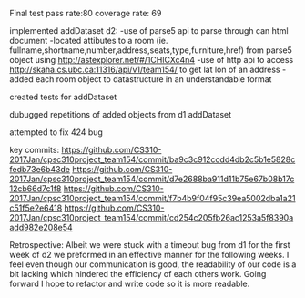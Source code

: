 Final test pass rate:80
coverage rate: 69

implemented addDataset d2:
  -use of parse5 api to parse through can html document
  -located attibutes to a room (ie. fullname,shortname,number,address,seats,type,furniture,href) from 
   parse5 object using http://astexplorer.net/#/1CHlCXc4n4
  -use of http api to access http://skaha.cs.ubc.ca:11316/api/v1/team154/ to get lat lon of an address
  -added each room object to datastructure in an understandable format
 
created tests for addDataset

dubugged repetitions of added objects from d1 addDataset

attempted to fix 424 bug

key commits:
https://github.com/CS310-2017Jan/cpsc310project_team154/commit/ba9c3c912ccdd4db2c5b1e5828cfedb73e6b43de
https://github.com/CS310-2017Jan/cpsc310project_team154/commit/d7e2688ba911d11b75e67b08b17c12cb66d7c1f8
https://github.com/CS310-2017Jan/cpsc310project_team154/commit/f7b4b9f04f95c39ea5002dba1a21c51f5e2e6418
https://github.com/CS310-2017Jan/cpsc310project_team154/commit/cd254c205fb26ac1253a5f8390aadd982e208e54


Retrospective: Albeit we were stuck with a timeout bug from d1 for the first week of d2 we preformed in an effective manner for the following
weeks. I feel even though our communication is good, the readability of our code is a bit lacking which hindered the efficiency of each others work.
Going forward I hope to refactor and write code so it is more readable.
